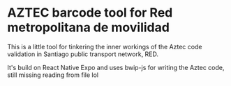 # AZTEC barcode tool for Red metropolitana de movilidad

This is a little tool for tinkering the inner workings of the Aztec code validation in Santiago public transport network, RED.

It's build on React Native Expo and uses bwip-js for writing the Aztec code, still missing reading from file lol
